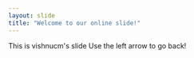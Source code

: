 ```yaml
---
layout: slide
title: "Welcome to our online slide!"
---
```

This is vishnucm's slide
Use the left arrow to go back!